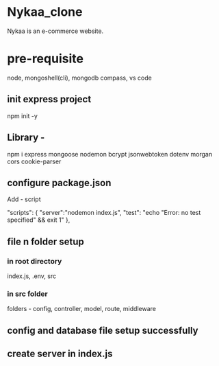 # Nykaa_clone
Nykaa is an e-commerce website.

# pre-requisite
  node, mongoshell(cli), mongodb compass, vs code

## init express project
npm init -y
## Library - 
npm i express mongoose nodemon bcrypt jsonwebtoken dotenv morgan cors cookie-parser 
## configure package.json
Add - script

"scripts": {
    "server":"nodemon index.js",
    "test": "echo \"Error: no test specified\" && exit 1"
  },

## file n folder setup
### in root directory
  index.js, .env, src
### in src folder
  folders -  config, controller, model, route, middleware

## config and database file setup successfully

## create server in index.js



